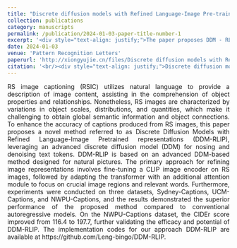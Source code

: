 ```yaml
---
title: "Discrete diffusion models with Refined Language-Image Pre-trained representations for remote sensing image captioning"
collection: publications
category: manuscripts
permalink: /publication/2024-01-03-paper-title-number-1
excerpt: '<div style="text-align: justify;">The paper proposes DDM - RLIP, which applies a discrete diffusion model with refined pre - trained representations to remote sensing image captioning. Experiments on three datasets show it outperforms traditional autoregressive models.</div>'
date: 2024-01-03
venue: 'Pattern Recognition Letters'
paperurl: 'http://xiongyujie.cn/files/Discrete diffusion models with Refined Language-Image Pre-trained representations for remote sensing image captioning.pdf'
citation: '<br/><div style="text-align: justify;">Discrete diffusion models with Refined Language-Image Pre-trained representations for remote sensing image captioning, Guannan Leng, Yu-Jie Xiong*, Chunping Qiu*, Congzhou Guo,Pattern Recognition Letters,2024,186,164-169.</div>'
---
```


<div style="text-align: justify;">RS image captioning (RSIC) utilizes natural language to provide a description of image content, assisting in the comprehension of object properties and relationships. Nonetheless, RS images are characterized by variations in object scales, distributions, and quantities, which make it challenging to obtain global semantic information and object connections. To enhance the accuracy of captions produced from RS images, this paper proposes a novel method referred to as Discrete Diffusion Models with Refined Language-Image Pretrained representations (DDM-RLIP), leveraging an advanced discrete diffusion model (DDM) for nosing and denoising text tokens. DDM-RLIP is based on an advanced DDM-based method designed for natural pictures. The primary approach for refining image representations involves fine-tuning a CLIP image encoder on RS images, followed by adapting the transformer with an additional attention module to focus on crucial image regions and relevant words. Furthermore, experiments were conducted on three datasets, Sydney-Captions, UCM-Captions, and NWPU-Captions, and the results demonstrated the superior performance of the proposed method compared to conventional autoregressive models. On the NWPU-Captions dataset, the CIDEr score improved from 116.4 to 197.7, further validating the efficacy and potential of DDM-RLIP. The implementation codes for our approach DDM-RLIP are available at https://github.com/Leng-bingo/DDM-RLIP.</div>

<br/>

